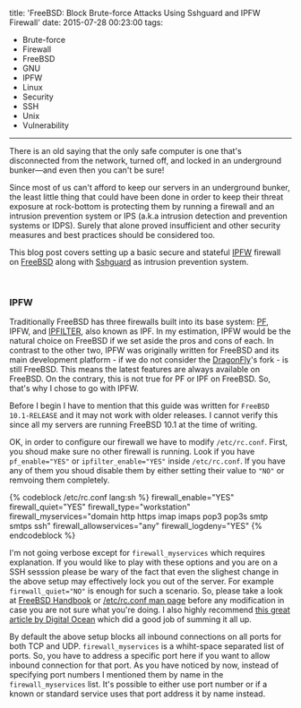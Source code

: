 title: 'FreeBSD: Block Brute-force Attacks Using Sshguard and IPFW Firewall'
date: 2015-07-28 00:23:00
tags:
- Brute-force
- Firewall
- FreeBSD
- GNU
- IPFW
- Linux
- Security
- SSH
- Unix
- Vulnerability
---

There is an old saying that the only safe computer is one that's disconnected from the network, turned off, and locked in an underground bunker—and even then you can't be sure!

Since most of us can't afford to keep our servers in an underground bunker, the least little thing that could have been done in order to keep their threat exposure at rock-bottom is protecting them by running a firewall and an intrusion prevention system or IPS (a.k.a intrusion detection and prevention systems or IDPS). Surely that alone proved insufficient and other security measures and best practices should be considered too.

This blog post covers setting up a basic secure and stateful [IPFW](https://www.freebsd.org/doc/handbook/firewalls-ipfw.html) firewall on [FreeBSD](https://www.freebsd.org/) along with [Sshguard](http://www.sshguard.net/) as intrusion prevention system.

<!-- more -->

<br />

### IPFW ###

Traditionally FreeBSD has three firewalls built into its base system: [PF](http://www.openbsd.org/faq/pf/), IPFW, and [IPFILTER](www.phildev.net/ipf/), also known as IPF. In my estimation, IPFW would be the natural choice on FreeBSD if we set aside the pros and cons of each. In contrast to the other two, IPFW was originally written for FreeBSD and its main development platform - if we do not consider the [DragonFly](https://www.dragonflybsd.org/)'s fork - is still FreeBSD. This means the latest features are always available on FreeBSD. On the contrary, this is not true for PF or IPF on FreeBSD. So, that's why I chose to go with IPFW.

Before I begin I have to mention that this guide was written for <code>FreeBSD 10.1-RELEASE</code> and it may not work with older releases. I cannot verify this since all my servers are running FreeBSD 10.1 at the time of writing. 

OK, in order to configure our firewall we have to modify <code>/etc/rc.conf</code>. First, you shoud make sure no other firewall is running. Look if you have <code>pf_enable="YES"</code> or <code>ipfilter_enable="YES"</code> inside <code>/etc/rc.conf</code>. If you have any of them you shoud disable them by either setting their value to <code>"NO"</code> or remvoing them completely.

{% codeblock /etc/rc.conf lang:sh %}
firewall_enable="YES"
firewall_quiet="YES"
firewall_type="workstation"
firewall_myservices="domain http https imap imaps pop3 pop3s smtp smtps ssh"
firewall_allowservices="any"
firewall_logdeny="YES"
{% endcodeblock %}

I'm not going verbose except for <code>firewall_myservices</code> which requires explanation. If you would like to play with these options and you are on a SSH sesssion please be wary of the fact that even the slighest change in the above setup may effectively lock you out of the server. For example <code>firewall_quiet="NO"</code> is enough for such a scenario. So, please take a look at [FreeBSD Handbook](https://www.freebsd.org/doc/handbook/firewalls-ipfw.html) or [/etc/rc.conf man page](https://www.freebsd.org/cgi/man.cgi?query=rc.conf&sektion=5) before any modification in case you are not sure what you're doing. I also highly recommend [this great article by Digital Ocean](https://www.digitalocean.com/community/tutorials/recommended-steps-for-new-freebsd-10-1-servers) which did a good job of summing it all up. 

By default the above setup blocks all inbound connections on all ports for both TCP and UDP. <code>firewall_myservices</code> is a whiht-space separated list of ports. So, you have to address a specific port here if you want to allow inbound connection for that port. As you have noticed by now, instead of specifying port numbers I mentioned them by name in the <code>firewall_myservices</code> list. It's possible to either use port number or if a known or standard service uses that port address it by name instead.


